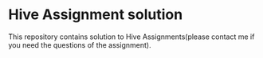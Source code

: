 # Hive Assignment solution
This repository contains solution to Hive Assignments(please contact me if you need the questions of the assignment).
